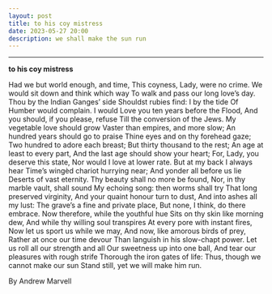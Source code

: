 ```yaml
---
layout: post
title: to his coy mistress
date: 2023-05-27 20:00
description: we shall make the sun run
---
```

****

**to his coy mistress**

Had we but world enough, and time,
This coyness, Lady, were no crime.
We would sit down and think which way
To walk and pass our long love’s day.
Thou by the Indian Ganges’ side
Shouldst rubies find: I by the tide
Of Humber would complain. I would
Love you ten years before the Flood,
And you should, if you please, refuse
Till the conversion of the Jews.
My vegetable love should grow
Vaster than empires, and more slow;
An hundred years should go to praise
Thine eyes and on thy forehead gaze;
Two hundred to adore each breast;
But thirty thousand to the rest;
An age at least to every part,
And the last age should show your heart;
For, Lady, you deserve this state,
Nor would I love at lower rate.
   But at my back I always hear
Time’s wingèd chariot hurrying near;
And yonder all before us lie
Deserts of vast eternity.
Thy beauty shall no more be found,
Nor, in thy marble vault, shall sound
My echoing song: then worms shall try
That long preserved virginity,
And your quaint honour turn to dust,
And into ashes all my lust:
The grave’s a fine and private place,
But none, I think, do there embrace.
 Now therefore, while the youthful hue
Sits on thy skin like morning dew,
And while thy willing soul transpires
At every pore with instant fires,
Now let us sport us while we may,
And now, like amorous birds of prey,
Rather at once our time devour
Than languish in his slow-chapt power.
Let us roll all our strength and all
Our sweetness up into one ball,
And tear our pleasures with rough strife
Thorough the iron gates of life:
Thus, though we cannot make our sun
Stand still, yet we will make him run.

By Andrew Marvell
